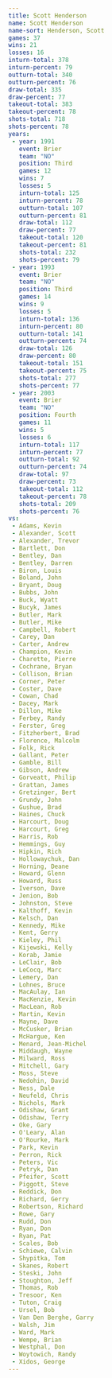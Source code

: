 ```yaml
---
title: Scott Henderson
name: Scott Henderson
name-sort: Henderson, Scott
games: 37
wins: 21
losses: 16
inturn-total: 378
inturn-percent: 79
outturn-total: 340
outturn-percent: 76
draw-total: 335
draw-percent: 77
takeout-total: 383
takeout-percent: 78
shots-total: 718
shots-percent: 78
years:
 - year: 1991
   event: Brier
   team: "NO"
   position: Third
   games: 12
   wins: 7
   losses: 5
   inturn-total: 125
   inturn-percent: 78
   outturn-total: 107
   outturn-percent: 81
   draw-total: 112
   draw-percent: 77
   takeout-total: 120
   takeout-percent: 81
   shots-total: 232
   shots-percent: 79
 - year: 1993
   event: Brier
   team: "NO"
   position: Third
   games: 14
   wins: 9
   losses: 5
   inturn-total: 136
   inturn-percent: 80
   outturn-total: 141
   outturn-percent: 74
   draw-total: 126
   draw-percent: 80
   takeout-total: 151
   takeout-percent: 75
   shots-total: 277
   shots-percent: 77
 - year: 2003
   event: Brier
   team: "NO"
   position: Fourth
   games: 11
   wins: 5
   losses: 6
   inturn-total: 117
   inturn-percent: 77
   outturn-total: 92
   outturn-percent: 74
   draw-total: 97
   draw-percent: 73
   takeout-total: 112
   takeout-percent: 78
   shots-total: 209
   shots-percent: 76
vs:
 - Adams, Kevin
 - Alexander, Scott
 - Alexander, Trevor
 - Bartlett, Don
 - Bentley, Dan
 - Bentley, Darren
 - Biron, Louis
 - Boland, John
 - Bryant, Doug
 - Bubbs, John
 - Buck, Wyatt
 - Bucyk, James
 - Butler, Mark
 - Butler, Mike
 - Campbell, Robert
 - Carey, Dan
 - Carter, Andrew
 - Champion, Kevin
 - Charette, Pierre
 - Cochrane, Bryan
 - Collison, Brian
 - Corner, Peter
 - Coster, Dave
 - Cowan, Chad
 - Dacey, Mark
 - Dillon, Mike
 - Ferbey, Randy
 - Ferster, Greg
 - Fitzherbert, Brad
 - Florence, Malcolm
 - Folk, Rick
 - Gallant, Peter
 - Gamble, Bill
 - Gibson, Andrew
 - Gorveatt, Philip
 - Grattan, James
 - Gretzinger, Bert
 - Grundy, John
 - Gushue, Brad
 - Haines, Chuck
 - Harcourt, Doug
 - Harcourt, Greg
 - Harris, Rob
 - Hemmings, Guy
 - Hipkin, Rich
 - Hollowaychuk, Dan
 - Horning, Deane
 - Howard, Glenn
 - Howard, Russ
 - Iverson, Dave
 - Jenion, Bob
 - Johnston, Steve
 - Kalthoff, Kevin
 - Kelsch, Dan
 - Kennedy, Mike
 - Kent, Gerry
 - Kieley, Phil
 - Kijewski, Kelly
 - Korab, Jamie
 - LeClair, Bob
 - LeCocq, Marc
 - Lemery, Dan
 - Lohnes, Bruce
 - MacAulay, Ian
 - MacKenzie, Kevin
 - MacLean, Rob
 - Martin, Kevin
 - Mayne, Dave
 - McCusker, Brian
 - McHargue, Ken
 - Menard, Jean-Michel
 - Middaugh, Wayne
 - Milward, Ross
 - Mitchell, Gary
 - Moss, Steve
 - Nedohin, David
 - Ness, Dale
 - Neufeld, Chris
 - Nichols, Mark
 - Odishaw, Grant
 - Odishaw, Terry
 - Oke, Gary
 - O'Leary, Alan
 - O'Rourke, Mark
 - Park, Kevin
 - Perron, Rick
 - Peters, Vic
 - Petryk, Dan
 - Pfeifer, Scott
 - Piggott, Steve
 - Reddick, Don
 - Richard, Gerry
 - Robertson, Richard
 - Rowe, Gary
 - Rudd, Don
 - Ryan, Don
 - Ryan, Pat
 - Scales, Bob
 - Schiewe, Calvin
 - Shypitka, Tom
 - Skanes, Robert
 - Steski, John
 - Stoughton, Jeff
 - Thomas, Rob
 - Tresoor, Ken
 - Tuton, Craig
 - Ursel, Bob
 - Van Den Berghe, Garry
 - Walsh, Jim
 - Ward, Mark
 - Wempe, Brian
 - Westphal, Don
 - Woytowich, Randy
 - Xidos, George
---
```

